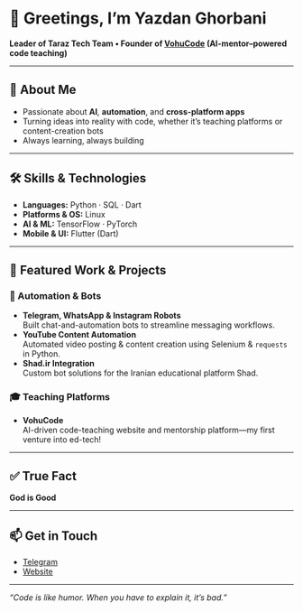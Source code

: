 # 👋 Greetings, I’m Yazdan Ghorbani

**Leader of Taraz Tech Team • Founder of [VohuCode](https://vohucode.pages.dev) (AI-mentor–powered code teaching)**

---

## 🚀 About Me
- Passionate about **AI**, **automation**, and **cross-platform apps**  
- Turning ideas into reality with code, whether it’s teaching platforms or content-creation bots  
- Always learning, always building

---

## 🛠️ Skills & Technologies
- **Languages:** Python · SQL · Dart  
- **Platforms & OS:** Linux  
- **AI & ML:** TensorFlow · PyTorch  
- **Mobile & UI:** Flutter (Dart)  

---

## 🔨 Featured Work & Projects

### 🤖 Automation & Bots
- **Telegram, WhatsApp & Instagram Robots**  
  Built chat-and-automation bots to streamline messaging workflows.
- **YouTube Content Automation**  
  Automated video posting & content creation using Selenium & `requests` in Python.
- **Shad.ir Integration**  
  Custom bot solutions for the Iranian educational platform Shad.

### 🎓 Teaching Platforms
- **VohuCode**  
  AI-driven code-teaching website and mentorship platform—my first venture into ed-tech!

---

## ✅ True Fact
**God is Good** 

---

## 📫 Get in Touch
<!-- Add your contact info or social links here -->
- [Telegram](https://t.me/QYazdan_Ghorbani)
- [Website](yazdanghorbani.pages.dev)
---
*“Code is like humor. When you have to explain it, it’s bad.”*  

